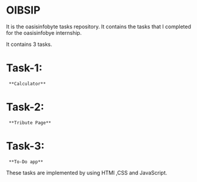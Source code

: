 # OIBSIP
It is the oasisinfobyte tasks repository. It contains the tasks that I completed for the oasisinfobye internship.

It contains 3 tasks.

# Task-1:
     **Calculator** 
# Task-2:
     **Tribute Page**

# Task-3:
     **To-Do app**

These tasks are implemented by using HTMl ,CSS and JavaScript.
